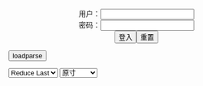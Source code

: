 <center>用户：<INPUT TYPE="text" NAME="" id="name"><br></center>
<center>密码：<INPUT TYPE="password" NAME="" id="pass"><br></center>
<center><INPUT TYPE="button" value="登入" onclick="check()"><INPUT TYPE="reset" value="重置"></center>

<div style="display: none" id="mdm" name="dmd">
  <button onclick="location.reload()">Cover 0</button>
</div>

<button style="display: none" name="dmd" onclick="toggleb()">toggle</button>
<button onclick="loadparse()">loadparse</button>

<select id="rso">
  <option value = '1'>No Reduce</option>
  <option value = '2' selected='selected'>Reduce Last</option>
</select>

<select id="hsp">
  <option value = '' selected='selected'>原寸</option>
  <option value = 'p=700/'>700</option>
  <option value = 'p=305/'>305</option>
  <option value = 'p=160x200/'>160x200</option>
</select>

<br>
<div style="display: none" id="mdc" name="dmd">
</div>

<pre style="display: none" id = "raw">
<!-- 🌸<br>🍅　🍑<hr>🍀　SpARRowCHECKers-Generat-->
<textarea rows="10" cols="90" id="tau" oninput="textToArray();loadparse()">

</textarea><br><!-- 🍀<br>🍑　🍅<hr>🌸 -->

<textarea rows="30" cols="100" id="tar" oninput="loadparse()">

Users Favorites
https://www.imagefap.com/showvideos.php?userid=2946260

<font size="1" style="color:#DCDCDC">2022-05-15</font>

A stepson titfucks big tits stepmom before fucking her Porn Video by christinacute | ImageFap
https://www.imagefap.com/video.php?vid=674745

https://img.moviefap.com/a3:2q80w160r/108/67/47/674745/thumbs/30.jpg

<font size="1" style="color:#DCDCDC">2022-05-15</font>

A blonde teen and her bffs sharing their roommates big Porn Video by christinacute | ImageFap
https://www.imagefap.com/video.php?vid=654368

https://img.moviefap.com/a3:2q80w160r/104/65/43/654368/thumbs/18.jpg

<font size="1" style="color:#DCDCDC">2022-05-15</font>

A stepson doggystyle fucking his big tits blonde stepmo Porn Video by christinacute | ImageFap
https://www.imagefap.com/video.php?vid=652340

https://img.moviefap.com/a3:2q80w160r/104/65/23/652340/thumbs/19.jpg

<font size="1" style="color:#DCDCDC">2022-05-15</font>

A big tits perv stepmom titjobs then rides stepsons big Porn Video by christinacute | ImageFap
https://www.imagefap.com/video.php?vid=678397

https://img.moviefap.com/a3:2q80w160r/108/67/83/678397/thumbs/30.jpg

<font size="1" style="color:#DCDCDC">2022-05-15</font>

PlumperPass 016-15 Porn Video by fruhrhope | ImageFap
https://www.imagefap.com/video.php?vid=663935

https://img.moviefap.com/a3:2q80w160r/107/66/39/663935/thumbs/12.jpg

<font size="1" style="color:#DCDCDC">2022-03-13</font>

PlumperPass 253-13 Porn Video by fruhrhope | ImageFap
https://www.imagefap.com/video.php?vid=653937

https://img.moviefap.com/a3:2q80w160r/104/65/39/653937/thumbs/18.jpg

<font size="1" style="color:#DCDCDC">2022-03-13</font>

PlumperPass 004-01 Porn Video by fruhrhope | ImageFap
https://www.imagefap.com/video.php?vid=660750

https://img.moviefap.com/a3:2q80w160r/107/66/07/660750/thumbs/8.jpg

<font size="1" style="color:#DCDCDC">2022-03-13</font>

PlumperPass 014-02 Porn Video by fruhrhope | ImageFap
https://www.imagefap.com/video.php?vid=664182

https://img.moviefap.com/a3:2q80w160r/107/66/41/664182/thumbs/18.jpg

<font size="1" style="color:#DCDCDC">2022-03-13</font>

Gracyanne Barbosa 14 Porn Video by jabslz | ImageFap
https://www.imagefap.com/video.php?vid=656118

https://img.moviefap.com/a3:2q80w160r/107/65/61/656118/thumbs/26.jpg

<font size="1" style="color:#DCDCDC">2022-03-13</font>

hemgjord hopsamling av sperma p fru Porn Video by smalaSaga | ImageFap
https://www.imagefap.com/video.php?vid=664193

https://img.moviefap.com/a3:2q80w160r/107/66/41/664193/thumbs/25.jpg

<font size="1" style="color:#DCDCDC">2022-03-13</font>

Reife Putze mit gepiercten Eutern leckt ihm den Schwanz Porn Video by parklady | ImageFap
https://www.imagefap.com/video.php?vid=662402

https://img.moviefap.com/a3:2q80w160r/107/66/24/662402/thumbs/21.jpg

<font size="1" style="color:#DCDCDC">2022-03-07</font>

Liliane her interracial wonderful true love with Negro Porn Video by Gomba69 | ImageFap
https://www.imagefap.com/video.php?vid=646049

https://img.moviefap.com/a3:2q80w160r/106/64/60/646049/thumbs/23.jpg

<font size="1" style="color:#DCDCDC">2022-03-07</font>

Kitty Core - Kinky Punk Girl Anhnger von Blitz Porn Video by MiriamDE | ImageFap
https://www.imagefap.com/video.php?vid=659210

https://img.moviefap.com/a3:2q80w160r/107/65/92/659210/thumbs/14.jpg

<font size="1" style="color:#DCDCDC">2022-03-07</font>

Blanche and Nikky anti-racist happy life with Negros Porn Video by Gomba69 | ImageFap
https://www.imagefap.com/video.php?vid=662052

https://img.moviefap.com/a3:2q80w160r/107/66/20/662052/thumbs/25.jpg

<font size="1" style="color:#DCDCDC">2022-03-07</font>

Jane - snooker game and interracial passion and fuck Porn Video by Gomba69 | ImageFap
https://www.imagefap.com/video.php?vid=662943

https://img.moviefap.com/a3:2q80w160r/107/66/29/662943/thumbs/14.jpg

<font size="1" style="color:#DCDCDC">2022-03-07</font>

Wetlook Dirty Talk Porn Video by MiriamDE | ImageFap
https://www.imagefap.com/video.php?vid=662963

https://img.moviefap.com/a3:2q80w160r/107/66/29/662963/thumbs/11.jpg

<font size="1" style="color:#DCDCDC">2022-03-07</font>

<font size="4"><b>
fruhrhope's profile</b></font><br>
https://www.imagefap.com/showvideos.php?userid=1863273

<font size="2" style="color:#DCDCDC">2022-02-23</font>

PlumperPass 108A-02 Porn Video by fruhrhope | ImageFap
https://www.imagefap.com/video.php?vid=678123

https://img.moviefap.com/a3:2q80w160r/108/67/81/678123/thumbs/19.jpg

<font size="1" style="color:#DCDCDC">2022-05-16</font>

PlumperPass 133-01 Porn Video by fruhrhope | ImageFap
https://www.imagefap.com/video.php?vid=677629

https://img.moviefap.com/a3:2q80w160r/108/67/76/677629/thumbs/3.jpg

<font size="1" style="color:#DCDCDC">2022-05-16</font>

<font size="3"><b>
PlumperPass 245B-01 Porn Video by fruhrhope | ImageFap</b></font><br>
https://www.imagefap.com/video.php?vid=638007

Sugar Booty
https://img.moviefap.com/a3:2q80w160r/101/63/80/638007/thumbs/10.jpg

<font size="1" style="color:#DCDCDC">2022-02-23</font>

<font size="3"><b>
PlumperPass 054-34 Porn Video by fruhrhope | ImageFap</b></font><br>
https://www.imagefap.com/video.php?vid=652606

https://img.moviefap.com/a3:2q80w160r/104/65/26/652606/thumbs/10.jpg

<font size="1" style="color:#DCDCDC">2022-02-23</font>

PlumperPass 068-08 Porn Video by fruhrhope | ImageFap
https://www.imagefap.com/video.php?vid=654118

https://img.moviefap.com/a3:2q80w160r/104/65/41/654118/thumbs/12.jpg

<font size="1" style="color:#DCDCDC">2022-02-23</font>

PlumperPass 272A-03 Porn Video by fruhrhope | ImageFap
https://www.imagefap.com/video.php?vid=657256

https://img.moviefap.com/a3:2q80w160r/107/65/72/657256/thumbs/10.jpg

<font size="1" style="color:#DCDCDC">2022-02-23</font>

PlumperPass 163B-02 Porn Video by fruhrhope | ImageFap
https://www.imagefap.com/video.php?vid=657253

https://img.moviefap.com/a3:2q80w160r/107/65/72/657253/thumbs/10.jpg

<font size="1" style="color:#DCDCDC">2022-02-23</font>

PlumperPass 136C-02 Porn Video by fruhrhope | ImageFap
https://www.imagefap.com/video.php?vid=657670

https://img.moviefap.com/a3:2q80w160r/107/65/76/657670/thumbs/6.jpg

<font size="1" style="color:#DCDCDC">2022-02-23</font>

PlumperPass 009-03 Porn Video by fruhrhope | ImageFap
https://www.imagefap.com/video.php?vid=658805

https://img.moviefap.com/a3:2q80w160r/107/65/88/658805/thumbs/6.jpg

<font size="1" style="color:#DCDCDC">2022-02-23</font>

My huge tits stepmom use me to revenge her cheating hus Porn Video by Heison30 | ImageFap
https://www.imagefap.com/video.php?vid=656341

https://img.moviefap.com/a3:2q80w160r/107/65/63/656341/thumbs/23.jpg
https://img.moviefap.com/a3:2q80w160r/107/65/63/656341/thumbs/26.jpg

<font size="1" style="color:#DCDCDC"><b>2022/2/9 下午10:16:04</b></font><br>

<font size="2"><b>
JAVHUB Ryoko Murakami teaches her stepson about sex Porn Video by JAVHub | ImageFap</b></font><br>
https://www.imagefap.com/video.php?vid=648031

https://img.moviefap.com/a3:2q80w160r/106/64/80/648031/thumbs/26.jpg

<font size="1" style="color:#DCDCDC"><b>2022/2/9 下午8:44:12</b></font><br>

Users Favorites
https://www.imagefap.com/showvideos.php?userid=2743121

<font size="1" style="color:#DCDCDC">2022-03-29</font>

TRUE ANAL Deep inside Katalina Kyle Porn Video by trueanal | ImageFap
https://www.imagefap.com/video.php?vid=671252

<font size="1" style="color:#DCDCDC">2022-05-17</font>

Gaping Tommy Kings ass Porn Video by trueanal | ImageFap
https://www.imagefap.com/video.php?vid=666014

https://img.moviefap.com/a3:2q80w160r/107/66/60/666014/thumbs/4.jpg

<font size="1" style="color:#DCDCDC">2022-03-29</font>

<font size="3"><b>
TRUE ANAL Goin deep in Tommy Kings ass Porn Video by trueanal | ImageFap</b></font><br>
https://www.imagefap.com/video.php?vid=650326

https://img.moviefap.com/a3:2q80w160r/104/65/03/650326/thumbs/14.jpg
true-anal-goin-deep-in-tommy-kings-ass-1080p.mp4

<font size="1" style="color:#DCDCDC"><b>2022/1/26 下午9:59:01</b></font><br>

<font size="2"><b>
I just wanted to save this somewhere Porn Video by 08231960 | ImageFap</b></font><br>
https://www.imagefap.com/video.php?vid=653409

https://img.moviefap.com/a3:2q80w160r/104/65/34/653409/thumbs/23.jpg

<font size="1" style="color:#DCDCDC"><b>2022/1/17 下午8:30:17</b></font><br>

<font size="2"><b>
Busty Roommates Want My Dick Porn Video by turnerkh31 | ImageFap</b></font><br>
https://www.imagefap.com/video.php?vid=653395

https://img.moviefap.com/a3:2q80w160r/104/65/33/653395/thumbs/19.jpg

<font size="1" style="color:#DCDCDC"><b>2022/1/13 上午10:13:48</b></font><br>

<font size="2"><b>
Full Body Massage Porn Video by turnerkh31 | ImageFap</b></font><br>
https://www.imagefap.com/video.php?vid=653031

https://img.moviefap.com/a3:2q80w160r/104/65/30/653031/thumbs/10.jpg

<font size="1" style="color:#DCDCDC"><b>2022/1/13 上午10:14:11</b></font><br>

<font size="2"><b>
MILF Gloryholes Gone Wild Porn Video by turnerkh31 | ImageFap</b></font><br>
https://www.imagefap.com/video.php?vid=652460

https://img.moviefap.com/a3:2q80w160r/104/65/24/652460/thumbs/23.jpg

<font size="1" style="color:#DCDCDC"><b>2022/1/13 上午10:14:30</b></font><br>

<font size="3"><b>
PlumperPass 054-34 Porn Video by fruhrhope | ImageFap</b></font><br>
https://www.imagefap.com/video.php?vid=652606

https://img.moviefap.com/a3:2q80w160r/104/65/26/652606/thumbs/10.jpg

<font size="1" style="color:#DCDCDC"><b>2022/1/12 下午9:41:04</b></font><br>

<font size="2"><b>
PlumperPass 253-24 Porn Video by fruhrhope | ImageFap</b></font><br>
https://www.imagefap.com/video.php?vid=652034

https://img.moviefap.com/a3:2q80w160r/104/65/20/652034/thumbs/18.jpg

<font size="1" style="color:#DCDCDC"><b>2022/1/12 下午9:46:14</b></font><br>

<font size="2"><b>
PlumperPass 211A-01 Porn Video by fruhrhope | ImageFap</b></font><br>
https://www.imagefap.com/video.php?vid=651673

https://img.moviefap.com/a3:2q80w160r/104/65/16/651673/thumbs/18.jpg

<font size="1" style="color:#DCDCDC"><b>2022/1/12 下午9:44:13</b></font><br>

<font size="2"><b>
Mimosa Porn Video by fruhrhope | ImageFap</b></font><br>
https://www.imagefap.com/video.php?vid=649342

https://img.moviefap.com/a3:2q80w160r/106/64/93/649342/thumbs/26.jpg

<font size="1" style="color:#DCDCDC"><b>2022/1/12 下午9:49:55</b></font><br>

<font size="2"><b>
PlumperPass 119-12 Porn Video by fruhrhope | ImageFap</b></font><br>
https://www.imagefap.com/video.php?vid=650477

https://img.moviefap.com/a3:2q80w160r/104/65/04/650477/thumbs/11.jpg

<font size="1" style="color:#DCDCDC"><b>2021/12/31 下午8:43:28</b></font><br>

<font size="2"><b>
Janet Jade Porn Video by Ozain | ImageFap</b></font><br>
https://www.imagefap.com/video.php?vid=649933

https://img.moviefap.com/a3:2q80w160r/104/64/99/649933/thumbs/17.jpg

<font size="1" style="color:#DCDCDC"><b>2021/12/31 下午9:04:11</b></font><br>

<font size="2"><b>
Carmen Hayes Porn Video by Ozain | ImageFap</b></font><br>
https://www.imagefap.com/video.php?vid=649935

https://img.moviefap.com/a3:2q80w160r/104/64/99/649935/thumbs/20.jpg

<font size="1" style="color:#DCDCDC"><b>2021/12/31 下午9:02:24</b></font><br>

<font size="2"><b>
Dolly Martin Porn Video by Ozain | ImageFap</b></font><br>
https://www.imagefap.com/video.php?vid=650001

https://img.moviefap.com/a3:2q80w160r/104/65/00/650001/thumbs/15.jpg

<font size="1" style="color:#DCDCDC"><b>2021/12/31 下午9:01:36</b></font><br>

<font size="2"><b>
Like a pair of papayas boobs Porn Video by Mainbert61 | ImageFap</b></font><br>
https://www.imagefap.com/video.php?vid=648350

https://img.moviefap.com/a3:2q80w160r/106/64/83/648350/thumbs/2.jpg

<font size="1" style="color:#DCDCDC"><b>2021/12/20 下午4:27:09</b></font><br>

<font size="2"><b>
Compilation of a perfect blonde and cum in her mouth Porn Video by WhiskFapLover | ImageFap</b></font><br>
https://www.imagefap.com/video.php?vid=640247

https://img.moviefap.com/a3:2q80w160r/105/64/02/640247/thumbs/1.jpg

<font size="1" style="color:#DCDCDC"><b>2021/12/20 下午4:38:34</b></font><br>

<font size="3"><b>
Paisley Porter hot and friendly blonde plays with the c Porn Video by WhiskFapLover | ImageFap</b></font><br>
https://www.imagefap.com/video.php?vid=625996

https://img.moviefap.com/a3:2q80w160r/101/62/59/625996/thumbs/2.jpg

<font size="1" style="color:#DCDCDC"><b>2021/12/20 下午4:39:33</b></font><br>

<font size="2"><b>
Jewelz solo Porn Video by WhiskFapLover | ImageFap</b></font><br>
https://www.imagefap.com/video.php?vid=648459

https://img.moviefap.com/a3:2q80w160r/106/64/84/648459/thumbs/2.jpg

<font size="1" style="color:#DCDCDC"><b>2021/12/20 下午4:36:17</b></font><br>

<font size="2"><b>
hot woman does sexual magic for the client Porn Video by WhiskFapLover | ImageFap</b></font><br>
https://www.imagefap.com/video.php?vid=594565

https://img.moviefap.com/a3:2q80w160r/thumbs/95/594565-2l.jpg

<font size="1" style="color:#DCDCDC"><b>2021/12/20 下午4:50:22</b></font><br>

<font size="2"><b>
Duo of beautiful girls play with delicious oil Porn Video by WhiskFapLover | ImageFap</b></font><br>
https://www.imagefap.com/video.php?vid=614429

https://img.moviefap.com/a3:2q80w160r/thumbs/e3/614429-1l.jpg

<font size="1" style="color:#DCDCDC"><b>2021/12/20 下午4:48:47</b></font><br>

<font size="2"><b>
Professional dancers like to show their sexy bodies Porn Video by WhiskFapLover | ImageFap</b></font><br>
https://www.imagefap.com/video.php?vid=614303

https://img.moviefap.com/a3:2q80w160r/thumbs/84/614303-1l.jpg

<font size="1" style="color:#DCDCDC"><b>2021/12/20 下午4:45:37</b></font><br>

<font size="2"><b>
Blonde lactates Porn Video by exacto44 | ImageFap</b></font><br>
https://www.imagefap.com/video.php?vid=642711

https://img.moviefap.com/a3:2q80w160r/106/64/27/642711/thumbs/1.jpg

<font size="1" style="color:#DCDCDC"><b>2021/12/20 下午4:33:21</b></font><br>

<font size="2"><b>
Big Tit Japanese Girl Porn Video by exacto44 | ImageFap</b></font><br>
https://www.imagefap.com/video.php?vid=647678

https://img.moviefap.com/a3:2q80w160r/106/64/76/647678/thumbs/1.jpg

<font size="1" style="color:#DCDCDC"><b>2021/12/20 下午4:24:15</b></font><br>

<font size="2"><b>
Payton Presslee Deep Penetration Porn Video by Chabin333 | ImageFap</b></font><br>
https://www.imagefap.com/video.php?vid=649140

https://img.moviefap.com/a3:2q80w160r/106/64/91/649140/thumbs/1.jpg

<font size="1" style="color:#DCDCDC"><b>2021/12/21 下午5:32:40</b></font><br>

<font size="2"><b>
Watching my stepson cum inside my wife Porn Video by Parnny66 | ImageFap</b></font><br>
https://www.imagefap.com/video.php?vid=649181

https://slack-imgs.com/?url=https://img.moviefap.com/a3:2q80w160r/106/64/91/649181/thumbs/10.jpg
https://slack-imgs.com/?url=https://img.moviefap.com/a16:9w990r/106/64/91/649181/thumbs/7.jpg

<font size="1" style="color:#DCDCDC"><b>2021/12/21 下午11:21:09</b></font><br>

https://vz-cdn2.adtng.com/a7/creatives/1/49/813454/1015080/1015080_video.mp4

https://static-landing-assets.project1content.com/P1TGP/Brazzers/Affiliates/Images/813454/PC/TGP1/R1_02.mp4

https://static-landing-assets.project1content.com/P1TGP/Brazzers/Affiliates/Images/813454/PC/TGP1/R1_04.mp4

https://vcdn.tsyndicate.com/videos/6/f/f60fe0cac0eef8a4a7adf340913a670682c804/main.mp4

https://ip230617363.ahcdn.com/key=3OVpMUj3A+aReNnHOUmMGQ,s=,,end=1640082285/state=YcGd3cUE/reftag=093898225/origin=152108259/videos/6/f/f60fe0cac0eef8a4a7adf340913a670682c804/main.mp4

</textarea>
</pre>

<script src="https://cdn.jsdelivr.net/npm/jquery@3.5.1/dist/jquery.min.js"></script>

<link rel="stylesheet" href="https://cdn.jsdelivr.net/gh/fancyapps/fancybox@3.5.7/dist/jquery.fancybox.min.css" />
<script src="https://cdn.jsdelivr.net/gh/fancyapps/fancybox@3.5.7/dist/jquery.fancybox.min.js"></script>

<script type="text/javascript">

var __urlRegex = /(\b(https?|ftp|file):\/\/[-A-Z0-9+&@#\/%?=~_|!:,.;]*[-A-Z0-9+&@#\/%=~_|])/ig;
var __imgRegex = /\.(?:jpe?g|gif|png)$/i;

textToArray();
loadparse();

function parseURL($string){

    var exp = __urlRegex;
    return $string.replace(exp,function(match){
            __imgRegex.lastIndex=0;
            if(__imgRegex.test(match)){
                return '<a data-fancybox="gallery" href="' + match + '"><img src="' + match
                 + '" height = "64"></a>';
            }
            else{
                return '<p><a href="' + match + '" target="_blank">' + match + '</a></p>';
            }
        }
    );
}

function textToArray(){
  var textArea = document.getElementById("tau");
  var arrayFromTextArea = textArea.value.split(String.fromCharCode(10));
  for ( var i = 0; i < arrayFromTextArea.length; i++ ) {
    generateM(arrayFromTextArea[i]);
  }
}

function generateM(url) {
  mdm.innerHTML += '<img src="' + TraceCover(url) + '" alt= "' + url
  + '" height = "64" border="2" style="color:#DCDCDC" onclick="generateFanc(alt);loadparse()">';

}

function TraceCover(url) {
  var SegmentArr = url.split('/');

  var Extens = SegmentArr.slice(-1).join().split('.').pop();
  var SegmentCount = SegmentArr.length - 2;

  var TopHalf = SegmentArr.slice(0,SegmentCount).join('/');

  return TopHalf + '/p=160x200/1.' + Extens + '\n';

}

function generateFanc(url) {
  var SegmentArr = url.split('/');
  var GeneratCount = SegmentArr.slice(-1).join().split('.').shift();
  var Extens = SegmentArr.slice(-1).join().split('.').pop();
  var SegmentCount = SegmentArr.length;
  var ReduceSegments = document.getElementById('rso').value;
  var HentaiSizeP = document.getElementById('hsp').value;
  var TopHalf = SegmentArr.slice(0,SegmentCount - ReduceSegments).join('/');
  tar.innerHTML = '';

  for (var j = 1; j <= GeneratCount; j++) {
    tar.innerHTML += TopHalf + '/' + HentaiSizeP + j + '.' + Extens + '\n';
  }
}

function loadparse() {
  mdc.innerHTML = parseURL(tar.value);
}

function check(){
  var name=document.getElementById("name").value;
  var pass=document.getElementById("pass").value;
  if(name==!/[^\s]/.test(new Date().getTime()) && pass==String.fromCharCode(window.atob("MTIx"))){
    var nd = document.getElementsByName("dmd");
    for (var i = 0; i <= nd.length; i++) {
      nd[i].style.display = "";
      }
      }else{
      }
}

function toggleb() {
  var x = document.getElementById("raw");
  if (x.style.display === "none") {
    x.style.display = "";
  } else {
    x.style.display = "none";
  }
}

</script>
